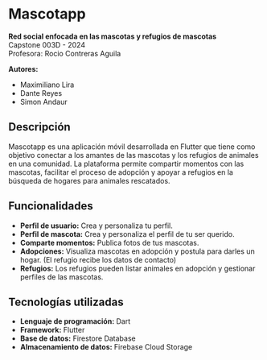 # Mascotapp

**Red social enfocada en las mascotas y refugios de mascotas**  
Capstone 003D - 2024  
Profesora: Rocio Contreras Aguila  

**Autores:**  
- Maximiliano Lira  
- Dante Reyes  
- Simon Andaur  

## Descripción

Mascotapp es una aplicación móvil desarrollada en Flutter que tiene como objetivo conectar a los amantes de las mascotas y los refugios de animales en una comunidad. La plataforma permite compartir momentos con las mascotas, facilitar el proceso de adopción y apoyar a refugios en la búsqueda de hogares para animales rescatados.

## Funcionalidades

- **Perfil de usuario:** Crea y personaliza tu perfil.
- **Perfil de mascota:** Crea y personaliza el perfil de tu ser querido.
- **Comparte momentos:** Publica fotos de tus mascotas.
- **Adopciones:** Visualiza mascotas en adopción y postula para darles un hogar. (El refugio recibe los datos de contacto)
- **Refugios:** Los refugios pueden listar animales en adopción y gestionar perfiles de las mascotas.

## Tecnologías utilizadas

- **Lenguaje de programación:** Dart
- **Framework:** Flutter
- **Base de datos:** Firestore Database
- **Almacenamiento de datos:** Firebase Cloud Storage
